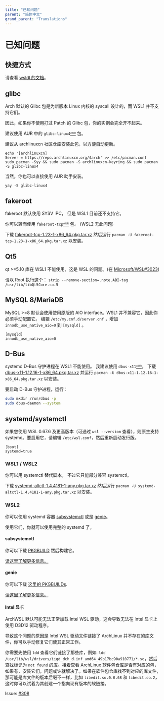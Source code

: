 ```yaml
---
title: "已知问题"
parent: "简体中文"
grand_parent: "Translations"
---
```

# 已知问题

## 快捷方式

请查看 [wsldl 的文档](https://git.io/wsldl-doc)。

## glibc
Arch 默认的 Glibc 包是为新版本 Linux 内核的 syscall 设计的，而 WSL1 并不支持它们。

因此，如果你不使用打过 Patch 的 Glibc 包，你的实例会完全开不起来。

建议使用 AUR 中的 `glibc-linux4`[ᴬᵁᴿ](https://aur.archlinux.org/packages/glibc-linux4) 包。

建议从 archlinuxcn 社区仓库安装此包，以方便自动更新。
```
echo '[archlinuxcn]
Server = https://repo.archlinuxcn.org/$arch' >> /etc/pacman.conf
sudo pacman -Syy && sudo pacman -S archlinuxcn-keyring && sudo pacman -S glibc-linux4
```
当然，你也可以直接使用 AUR 助手安装。
```
yay -S glibc-linux4
```

## fakeroot

fakeroot 默认使用 SYSV IPC，
但是 WSL1 目前还不支持它。

你可以转而使用 `fakeroot-tcp`[ᴬᵁᴿ](https://aur.archlinux.org/packages/fakeroot-tcp/) 包。 (WSL2 无此问题)

下载 [fakeroot-tcp-1.23-1-x86_64.pkg.tar.xz](https://github.com/yuk7/arch-prebuilt/releases/download/18082100/fakeroot-tcp-1.23-1-x86_64.pkg.tar.xz) 然后运行 `pacman -U fakeroot-tcp-1.23-1-x86_64.pkg.tar.xz` 以安装。

## Qt5

qt >=5.10 库在 WSL1 不能使用，这是 WSL 的问题。(在 [Microsoft/WSL#3023](https://github.com/Microsoft/WSL/issues/3023))

请以 Root 执行这个：
`strip --remove-section=.note.ABI-tag /usr/lib/libQt5Core.so.5`

## MySQL 8/MariaDB

MySQL >=8 默认会使用使用原版的 AIO interface。WSL1 并不兼容它，因此你必须手动配置它。
编辑 `/etc/my.cnf.d/server.cnf` ，增加 `innodb_use_native_aio=0` 到 `[mysqld]` 。

```text
[mysqld]
innodb_use_native_aio=0
```

## D-Bus

systemd D-Bus 守护进程在 WSL1 不能使用。
我建议使用 `dbus-x11`[ᴬᵁᴿ](https://aur.archlinux.org/packages/dbus-x11/)。
下载 [dbus-x11-1.12.16-1-x86_64.pkg.tar.xz](https://github.com/yuk7/arch-prebuilt/releases/download/20051200/dbus-x11-1.12.16-1-x86_64.pkg.tar.xz) 并运行 `pacman -U dbus-x11-1.12.16-1-x86_64.pkg.tar.xz` 以安装。

要启动 D-Bus 守护进程，运行：

```bash
sudo mkdir /run/dbus -p
sudo dbus-daemon --system
```

## systemd/systemctl

如果您使用 WSL 0.67.6 及更高版本（可通过 `wsl --version` 查看），则原生支持 systemd。要启用它，请编辑 `/etc/wsl.conf`，然后重新启动发行版。

```
[boot]
systemd=true
```

### WSL1 / WSL2

你可以用 systemctl 替代脚本，
不过它只能部分兼容 systemctl。

下载 [systemd-altctl-1.4.4181-1-any.pkg.tar.xz](https://github.com/yuk7/arch-systemctl-alt/releases/download/1.4.4181-1/systemd-altctl-1.4.4181-1-any.pkg.tar.xz) 然后运行 `pacman -U systemd-altctl-1.4.4181-1-any.pkg.tar.xz` 以安装。

### WSL2

你可以使用 systemd 容器 [subsystemctl](https://github.com/sorah/subsystemctl) 或是 [genie](https://github.com/arkane-systems/genie)。

使用它们，你就可以使用完整的 systemd 了。

#### subsystemctl

你可以下载 [PKGBUILD](https://raw.githubusercontent.com/sorah/arch.sorah.jp/master/aur-sorah/PKGBUILDs/subsystemctl/PKGBUILD) 然后构建它。

[读这里了解更多信息。](https://github.com/sorah/subsystemctl#usage)

#### genie

你可以下载 [这里的 PKGBUILDs](https://gist.github.com/arlllk/7001c521de601f01735af5ca440f03ae).

[读这里了解更多信息。](https://github.com/arkane-systems/genie#usage)

#### Intel 显卡

ArchWSL 默认可能无法正常加载 Intel WSL 驱动，这会导致无法在 Intel 显卡上使用 D3D12 驱动程序。

导致这个问题的原因是 Intel WSL 驱动文件链接了 ArchLinux 并不存在的库文件，你可以手动修复它们使其正常工作。

你需要先使用 `ldd` 查看它们链接了那些库，例如: `ldd /usr/lib/wsl/drivers/iigd_dch_d.inf_amd64_49b17bc90a910771/*.so`，然后查找标记为 `not found` 的库。接着查看 ArchLinux 软件包仓库是否有对应的包，如果有，安装它们，问题或许就解决了。如果在软件包仓库找不到对应的库文件，那可能是库文件的版本后缀不一样，比如 `libedit.so.0.0.68` 和 `libedit.so.2`，这时你可以试着为其创建一个指向现有版本的软链接。

Issue: [#308](https://github.com/yuk7/ArchWSL/issues/308)
